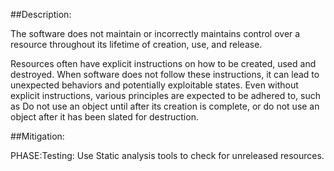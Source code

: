 ##Description:

The software does not maintain or incorrectly maintains control over a resource throughout its lifetime of creation, use, and release.

Resources often have explicit instructions on how to be created, used and destroyed. When software does not follow these instructions, it can lead to unexpected behaviors and potentially exploitable states. Even without explicit instructions, various principles are expected to be adhered to, such as Do not use an object until after its creation is complete, or do not use an object after it has been slated for destruction.

##Mitigation:


PHASE:Testing:
Use Static analysis tools to check for unreleased resources.

